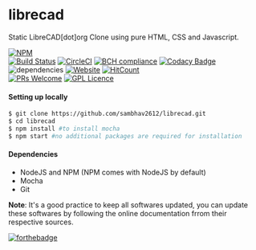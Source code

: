 # librecad
Static LibreCAD[dot]org Clone using pure HTML, CSS and Javascript. 

[![NPM](https://nodei.co/npm/librecad.png?compact=true)](https://npmjs.org/package/librecad)  
[![Build Status](https://travis-ci.org/sambhav2612/librecad.svg?branch=master)](https://travis-ci.org/sambhav2612/librecad)
[![CircleCI](https://circleci.com/gh/sambhav2612/librecad.svg?style=svg)](https://circleci.com/gh/sambhav2612/librecad)
[![BCH compliance](https://bettercodehub.com/edge/badge/sambhav2612/librecad?branch=master)](https://bettercodehub.com/)
[![Codacy Badge](https://api.codacy.com/project/badge/Grade/20a28db2c07b4354960304794edbb21b)](https://www.codacy.com/app/sambhavjain2612/librecad?utm_source=github.com&amp;utm_medium=referral&amp;utm_content=sambhav2612/librecad&amp;utm_campaign=Badge_Grade)  
![dependencies](https://david-dm.org/sambhav2612/librecad.svg)
[![Website](https://img.shields.io/website-up-down-green-red/http/shields.io.svg?label=watch-it-live)](https://sambhav2612.github.io/librecad/)
[![HitCount](http://hits.dwyl.io/sambhav2612/librecad.svg)](http://hits.dwyl.io/sambhav2612/librecad)  
[![PRs Welcome](https://img.shields.io/badge/PRs-welcome-brightgreen.svg?style=flat-square)](http://makeapullrequest.com)
[![GPL Licence](https://badges.frapsoft.com/os/gpl/gpl.png?v=103)](https://opensource.org/licenses/GPL-3.0/)

#### Setting up locally
```bash
$ git clone https://github.com/sambhav2612/librecad.git
$ cd librecad
$ npm install #to install mocha
$ npm start #no additional packages are required for installation
```

#### Dependencies
- NodeJS and NPM (NPM comes with NodeJS by default)
- Mocha
- Git

**Note**: It's a good practice to keep all softwares updated, you can update these softwares by following the online documentation frrom their respective sources. 

[![forthebadge](http://forthebadge.com/images/badges/built-with-love.svg)](http://forthebadge.com)
